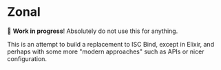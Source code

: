 # Zonal

🚧 **Work in progress**! Absolutely do not use this for anything.

This is an attempt to build a replacement to ISC Bind, except in Elixir, and
perhaps with some more "modern approaches" such as APIs or nicer configuration.
